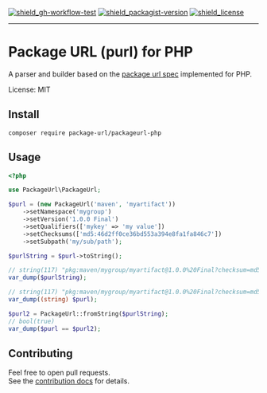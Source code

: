 [![shield_gh-workflow-test]][link_gh-workflow-test]
[![shield_packagist-version]][link_packagist]
[![shield_license]][license_file]

----

# Package URL (purl) for PHP

A parser and builder based on the [package url spec]
implemented for PHP.

License: MIT

## Install

```shell
composer require package-url/packageurl-php
```

## Usage

```php
<?php

use PackageUrl\PackageUrl;

$purl = (new PackageUrl('maven', 'myartifact'))
    ->setNamespace('mygroup')
    ->setVersion('1.0.0 Final')
    ->setQualifiers(['mykey' => 'my value'])
    ->setChecksums(['md5:46d2ff0ce36bd553a394e8fa1fa846c7'])
    ->setSubpath('my/sub/path');

$purlString = $purl->toString();

// string(117) "pkg:maven/mygroup/myartifact@1.0.0%20Final?checksum=md5:46d2ff0ce36bd553a394e8fa1fa846c7&mykey=my%20value#my/sub/path"
var_dump($purlString);

// string(117) "pkg:maven/mygroup/myartifact@1.0.0%20Final?checksum=md5:46d2ff0ce36bd553a394e8fa1fa846c7&mykey=my%20value#my/sub/path"
var_dump((string) $purl);

$purl2 = PackageUrl::fromString($purlString);
// bool(true)
var_dump($purl == $purl2);
```

## Contributing

Feel free to open pull requests.  
See the [contribution docs][contributing_file] for details.

[package url spec]: https://github.com/package-url/purl-spec

[license_file]: https://github.com/package-url/packageurl-php/blob/main/LICENSE
[contributing_file]: https://github.com/package-url/packageurl-php/blob/main/CONTRIBUTING.md

[shield_gh-workflow-test]: https://img.shields.io/github/workflow/status/package-url/packageurl-php/PHP%20CI/main?logo=GitHub&logoColor=white "build"
[shield_packagist-version]: https://img.shields.io/packagist/v/package-url/packageurl-php?logo=&logoColor=white "packagist"
[shield_license]: https://img.shields.io/github/license/package-url/packageurl-php "license"
[link_gh-workflow-test]: https://github.com/package-url/packageurl-php/actions?workflow=PHP+CI
[link_packagist]: https://packagist.org/packages/package-url/packageurl-php
